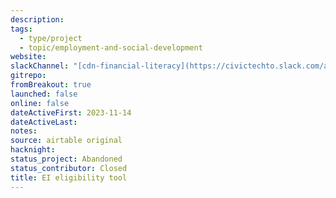 ```yaml
---
description:
tags:
  - type/project
  - topic/employment-and-social-development
website:
slackChannel: "[cdn-financial-literacy](https://civictechto.slack.com/archives/C065SA0R5GT)"
gitrepo:
fromBreakout: true
launched: false
online: false
dateActiveFirst: 2023-11-14
dateActiveLast:
notes:
source: airtable original
hacknight:
status_project: Abandoned
status_contributor: Closed
title: EI eligibility tool
---
```

